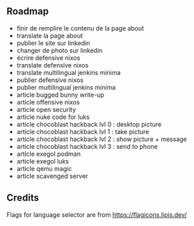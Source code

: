 ## Roadmap

- finir de remplire le contenu de la page about
- translate la page about
- publier le site sur linkedin
- changer de photo sur linkedin
- écrire defensive nixos
- translate defensive nixos
- translate multilingual jenkins minima
- publier defensive nixos
- publier multilingual jenkins minima
- article bugged bunny write-up
- article offensive nixos
- article open security
- article nuke code for luks
- article chocoblast hackback lvl 0 : desktop picture
- article chocoblast hackback lvl 1 : take picture
- article chocoblast hackback lvl 2 : show picture + message
- article chocoblast hackback lvl 3 : send to phone
- article exegol podman
- article exegol luks
- article qemu magic
- article scavenged server

## Credits

Flags for language selector are from https://flagicons.lipis.dev/
